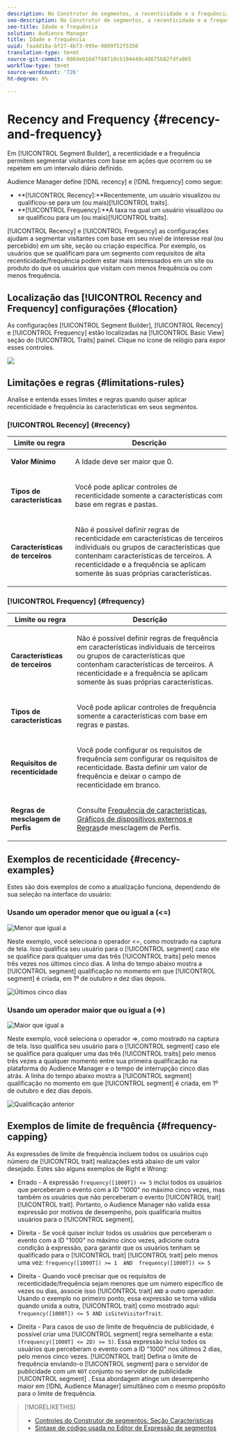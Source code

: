 ```yaml
---
description: No Construtor de segmentos, a recenticidade e a frequência permitem segmentar visitantes com base em ações que ocorrem ou se repetem em um intervalo diário definido.
seo-description: No Construtor de segmentos, a recenticidade e a frequência permitem segmentar visitantes com base em ações que ocorrem ou se repetem em um intervalo diário definido.
seo-title: Idade e frequência
solution: Audience Manager
title: Idade e frequência
uuid: faadd18a-bf27-4b73-995e-9809f52f5350
translation-type: tm+mt
source-git-commit: 0869e016d7f80710cb194449c48675b82fdfa865
workflow-type: tm+mt
source-wordcount: '726'
ht-degree: 0%

---
```



# Recency and Frequency {#recency-and-frequency}

Em [!UICONTROL Segment Builder], a recenticidade e a frequência permitem segmentar visitantes com base em ações que ocorrem ou se repetem em um intervalo diário definido.

Audience Manager define [!DNL recency] e [!DNL frequency] como segue:

* **[!UICONTROL Recency]:**Recentemente, um usuário visualizou ou qualificou-se para um (ou mais)[!UICONTROL traits].
* **[!UICONTROL Frequency]:**A taxa na qual um usuário visualizou ou se qualificou para um (ou mais)[!UICONTROL traits].

[!UICONTROL Recency] e [!UICONTROL Frequency] as configurações ajudam a segmentar visitantes com base em seu nível de interesse real (ou percebido) em um site, seção ou criação específica. Por exemplo, os usuários que se qualificam para um segmento com requisitos de alta recenticidade/frequência podem estar mais interessados em um site ou produto do que os usuários que visitam com menos frequência ou com menos frequência.

## Localização das [!UICONTROL Recency and Frequency] configurações {#location}

As configurações [!UICONTROL Segment Builder], [!UICONTROL Recency] e [!UICONTROL Frequency] estão localizadas na [!UICONTROL Basic View] seção do [!UICONTROL Traits] painel. Clique no ícone de relógio para expor esses controles.

![](assets/recency_frequency.png)

## Limitações e regras {#limitations-rules}

Analise e entenda esses limites e regras quando quiser aplicar recenticidade e frequência às características em seus segmentos.

### [!UICONTROL Recency] {#recency}

<table id="table_026064124C694D75B7A960457D50170B"> 
 <thead> 
  <tr> 
   <th colname="col1" class="entry"> Limite ou regra </th> 
   <th colname="col2" class="entry"> Descrição </th> 
  </tr> 
 </thead>
 <tbody> 
  <tr> 
   <td colname="col1"> <p> <b>Valor Mínimo</b> </p> </td> 
   <td colname="col2"> <p>A Idade deve ser maior que 0. </p> </td> 
  </tr>
  <tr> 
   <td colname="col1"> <p> <b>Tipos de características</b> </p> </td> 
   <td colname="col2"> <p>Você pode aplicar controles de recenticidade somente a características com base em regras e pastas. </p> </td> 
  </tr> 
  <tr> 
   <td colname="col1"> <p> <b>Características de terceiros</b> </p> </td> 
   <td colname="col2"> <p>Não é possível definir regras de recenticidade em características de terceiros individuais ou grupos de características que contenham características de terceiros. A recenticidade e a frequência se aplicam somente às suas próprias características. </p> </td> 
  </tr> 
 </tbody> 
</table>

### [!UICONTROL Frequency] {#frequency}

<table id="table_EBD621D26C8B4D03933E8C0753C892A7"> 
 <thead> 
  <tr> 
   <th colname="col1" class="entry"> Limite ou regra </th> 
   <th colname="col2" class="entry"> Descrição </th> 
  </tr> 
 </thead>
 <tbody> 
  <tr> 
   <td colname="col1"> <p> <b>Características de terceiros</b> </p> </td> 
   <td colname="col2"> <p>Não é possível definir regras de frequência em características individuais de terceiros ou grupos de características que contenham características de terceiros. A recenticidade e a frequência se aplicam somente às suas próprias características. </p> </td> 
  </tr> 
  <tr> 
   <td colname="col1"> <p> <b>Tipos de características</b> </p> </td> 
   <td colname="col2"> <p>Você pode aplicar controles de frequência somente a características com base em regras e pastas. </p> </td> 
  </tr> 
  <tr> 
   <td colname="col1"> <p> <b>Requisitos de recenticidade</b> </p> </td> 
   <td colname="col2"> <p>Você pode configurar os requisitos de frequência <i>sem</i> configurar os requisitos de recenticidade. Basta definir um valor de frequência e deixar o campo de recenticidade em branco. </p> </td> 
  </tr> 
  <tr> 
   <td colname="col1"> <p><b>Regras de mesclagem de Perfis</b> </p> </td> 
   <td colname="col2"> <p>Consulte <a href="../../faq/faq-profile-merge.md#trait-freq-device-rules"> Frequência de características, Gráficos de dispositivos externos e Regras</a>de mesclagem de Perfis. </p> </td> 
  </tr> 
 </tbody> 
</table>

## Exemplos de recenticidade {#recency-examples}

Estes são dois exemplos de como a atualização funciona, dependendo de sua seleção na interface do usuário:

### Usando um operador menor que ou igual a (&lt;=)

![Menor que igual a](assets/less-than-equal-to.png)

Neste exemplo, você seleciona o operador &lt;=, como mostrado na captura de tela. Isso qualifica seu usuário para o [!UICONTROL segment] caso ele se qualifice para qualquer uma das três [!UICONTROL traits] pelo menos três vezes nos últimos cinco dias. A linha do tempo abaixo mostra a [!UICONTROL segment] qualificação no momento em que [!UICONTROL segment] é criada, em 1º de outubro e dez dias depois.

![Últimos cinco dias](assets/last-5-days.png)

### Usando um operador maior que ou igual a (=>)

![Maior que igual a](assets/greater-than-equal-to.png)

Neste exemplo, você seleciona o operador =>, como mostrado na captura de tela. Isso qualifica seu usuário para o [!UICONTROL segment] caso ele se qualifice para qualquer uma das três [!UICONTROL traits] pelo menos três vezes a qualquer momento entre sua primeira qualificação na plataforma do Audience Manager e o tempo de interrupção cinco dias atrás. A linha do tempo abaixo mostra a [!UICONTROL segment] qualificação no momento em que [!UICONTROL segment] é criada, em 1º de outubro e dez dias depois.

![Qualificação anterior](assets/earlier-qualification.png)


## Exemplos de limite de frequência {#frequency-capping}

As expressões de limite de frequência incluem todos os usuários cujo número de [!UICONTROL trait] realizações está abaixo de um valor desejado. Estes são alguns exemplos de Right e Wrong:

* Errado - A expressão `frequency([1000T]) <= 5` inclui todos os usuários que perceberam o evento com a ID &quot;1000&quot; no máximo cinco vezes, mas também os usuários que não perceberam o evento [!UICONTROL trait] [!UICONTROL trait]. Portanto, o Audience Manager não valida essa expressão por motivos de desempenho, pois qualificaria muitos usuários para o [!UICONTROL segment].

* Direita - Se você quiser incluir todos os usuários que perceberam o evento com a ID &quot;1000&quot; no máximo cinco vezes, adicione outra condição à expressão, para garantir que os usuários tenham se qualificado para o [!UICONTROL trait] [!UICONTROL trait] pelo menos uma vez:  `frequency([1000T]) >= 1  AND  frequency([1000T]) <= 5`

* Direita - Quando você precisar que os requisitos de recenticidade/frequência sejam menores que um número específico de vezes ou dias, associe isso [!UICONTROL trait] `AND` a outro operador. Usando o exemplo no primeiro ponto, essa expressão se torna válida quando unida a outra, [!UICONTROL trait] como mostrado aqui: `frequency([1000T]) <= 5 AND isSiteVisitorTrait`.

* Direita - Para casos de uso de limite de frequência de publicidade, é possível criar uma [!UICONTROL segment] regra semelhante a esta: `(frequency([1000T] <= 2D) >= 5)`. Essa expressão inclui todos os usuários que perceberam o evento com a ID &quot;1000&quot; nos últimos 2 dias, pelo menos cinco vezes. [!UICONTROL trait] Defina o limite de frequência enviando-o [!UICONTROL segment] para o servidor de publicidade com um `NOT` conjunto no servidor de publicidade [!UICONTROL segment] . Essa abordagem atinge um desempenho maior em [!DNL Audience Manager] simultâneo com o mesmo propósito para o limite de frequência.

>[!MORELIKETHIS]
>
>* [Controles do Construtor de segmentos: Seção Características](../../features/segments/segment-builder.md#segment-builder-controls-traits)
>* [Sintaxe de código usada no Editor de Expressão de segmentos](../../features/segments/segment-code-syntax.md)

